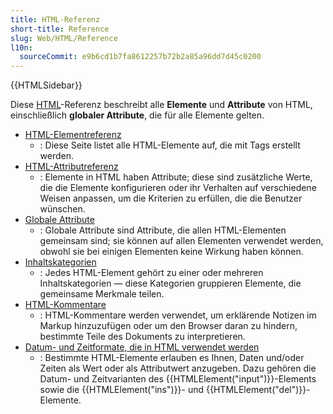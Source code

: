 ```yaml
---
title: HTML-Referenz
short-title: Reference
slug: Web/HTML/Reference
l10n:
  sourceCommit: e9b6cd1b7fa8612257b72b2a85a96dd7d45c0200
---
```


{{HTMLSidebar}}

Diese [HTML](/de/docs/Web/HTML)-Referenz beschreibt alle **Elemente** und **Attribute** von HTML, einschließlich **globaler Attribute**, die für alle Elemente gelten.

- [HTML-Elementreferenz](/de/docs/Web/HTML/Reference/Elements)
  - : Diese Seite listet alle HTML-Elemente auf, die mit Tags erstellt werden.
- [HTML-Attributreferenz](/de/docs/Web/HTML/Reference/Attributes)
  - : Elemente in HTML haben Attribute; diese sind zusätzliche Werte, die die Elemente konfigurieren oder ihr Verhalten auf verschiedene Weisen anpassen, um die Kriterien zu erfüllen, die die Benutzer wünschen.
- [Globale Attribute](/de/docs/Web/HTML/Reference/Global_attributes)
  - : Globale Attribute sind Attribute, die allen HTML-Elementen gemeinsam sind; sie können auf allen Elementen verwendet werden, obwohl sie bei einigen Elementen keine Wirkung haben können.
- [Inhaltskategorien](/de/docs/Web/HTML/Guides/Content_categories)
  - : Jedes HTML-Element gehört zu einer oder mehreren Inhaltskategorien — diese Kategorien gruppieren Elemente, die gemeinsame Merkmale teilen.
- [HTML-Kommentare](/de/docs/Web/HTML/Guides/Comments)
  - : HTML-Kommentare werden verwendet, um erklärende Notizen im Markup hinzuzufügen oder um den Browser daran zu hindern, bestimmte Teile des Dokuments zu interpretieren.
- [Datum- und Zeitformate, die in HTML verwendet werden](/de/docs/Web/HTML/Guides/Date_and_time_formats)
  - : Bestimmte HTML-Elemente erlauben es Ihnen, Daten und/oder Zeiten als Wert oder als Attributwert anzugeben. Dazu gehören die Datum- und Zeitvarianten des {{HTMLElement("input")}}-Elements sowie die {{HTMLElement("ins")}}- und {{HTMLElement("del")}}-Elemente.
